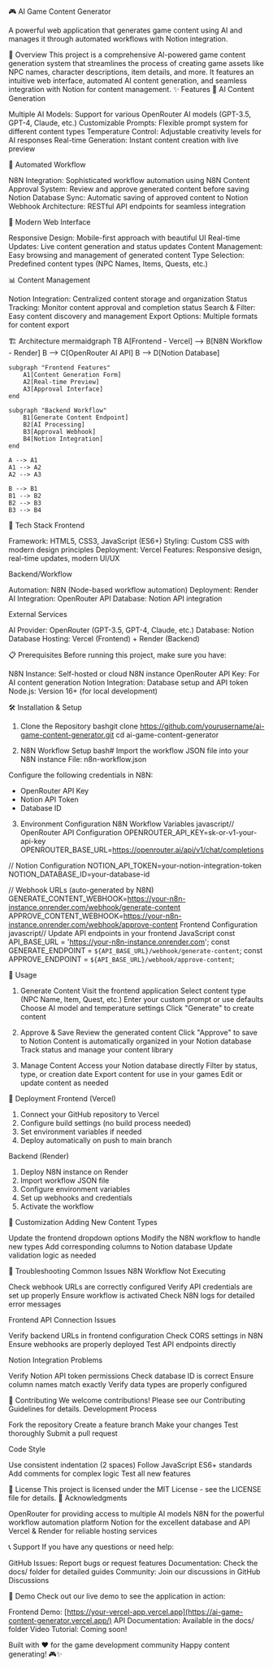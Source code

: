 🎮 AI Game Content Generator

A powerful web application that generates game content using AI and manages it through automated workflows with Notion integration.

🌟 Overview
This project is a comprehensive AI-powered game content generation system that streamlines the process of creating game assets like NPC names, character descriptions, item details, and more. It features an intuitive web interface, automated AI content generation, and seamless integration with Notion for content management.
✨ Features
🤖 AI Content Generation

Multiple AI Models: Support for various OpenRouter AI models (GPT-3.5, GPT-4, Claude, etc.)
Customizable Prompts: Flexible prompt system for different content types
Temperature Control: Adjustable creativity levels for AI responses
Real-time Generation: Instant content creation with live preview

🔄 Automated Workflow

N8N Integration: Sophisticated workflow automation using N8N
Content Approval System: Review and approve generated content before saving
Notion Database Sync: Automatic saving of approved content to Notion
Webhook Architecture: RESTful API endpoints for seamless integration

🎨 Modern Web Interface

Responsive Design: Mobile-first approach with beautiful UI
Real-time Updates: Live content generation and status updates
Content Management: Easy browsing and management of generated content
Type Selection: Predefined content types (NPC Names, Items, Quests, etc.)

📊 Content Management

Notion Integration: Centralized content storage and organization
Status Tracking: Monitor content approval and completion status
Search & Filter: Easy content discovery and management
Export Options: Multiple formats for content export

🏗️ Architecture
mermaidgraph TB
    A[Frontend - Vercel] --> B[N8N Workflow - Render]
    B --> C[OpenRouter AI API]
    B --> D[Notion Database]
    
    subgraph "Frontend Features"
        A1[Content Generation Form]
        A2[Real-time Preview]
        A3[Approval Interface]
    end
    
    subgraph "Backend Workflow"
        B1[Generate Content Endpoint]
        B2[AI Processing]
        B3[Approval Webhook]
        B4[Notion Integration]
    end
    
    A --> A1
    A1 --> A2
    A2 --> A3
    
    B --> B1
    B1 --> B2
    B2 --> B3
    B3 --> B4
🚀 Tech Stack
Frontend

Framework: HTML5, CSS3, JavaScript (ES6+)
Styling: Custom CSS with modern design principles
Deployment: Vercel
Features: Responsive design, real-time updates, modern UI/UX

Backend/Workflow

Automation: N8N (Node-based workflow automation)
Deployment: Render
AI Integration: OpenRouter API
Database: Notion API integration

External Services

AI Provider: OpenRouter (GPT-3.5, GPT-4, Claude, etc.)
Database: Notion Database
Hosting: Vercel (Frontend) + Render (Backend)

📋 Prerequisites
Before running this project, make sure you have:

N8N Instance: Self-hosted or cloud N8N instance
OpenRouter API Key: For AI content generation
Notion Integration: Database setup and API token
Node.js: Version 16+ (for local development)

🛠️ Installation & Setup

1. Clone the Repository
bashgit clone https://github.com/yourusername/ai-game-content-generator.git
cd ai-game-content-generator

2. N8N Workflow Setup
bash# Import the workflow JSON file into your N8N instance
File: n8n-workflow.json

Configure the following credentials in N8N:
- OpenRouter API Key
- Notion API Token
- Database ID

3. Environment Configuration
N8N Workflow Variables
javascript// OpenRouter API Configuration
OPENROUTER_API_KEY=sk-or-v1-your-api-key
OPENROUTER_BASE_URL=https://openrouter.ai/api/v1/chat/completions

// Notion Configuration
NOTION_API_TOKEN=your-notion-integration-token
NOTION_DATABASE_ID=your-database-id

// Webhook URLs (auto-generated by N8N)
GENERATE_CONTENT_WEBHOOK=https://your-n8n-instance.onrender.com/webhook/generate-content
APPROVE_CONTENT_WEBHOOK=https://your-n8n-instance.onrender.com/webhook/approve-content
Frontend Configuration
javascript// Update API endpoints in your frontend JavaScript
const API_BASE_URL = 'https://your-n8n-instance.onrender.com';
const GENERATE_ENDPOINT = `${API_BASE_URL}/webhook/generate-content`;
const APPROVE_ENDPOINT = `${API_BASE_URL}/webhook/approve-content`;


🎯 Usage

1. Generate Content
Visit the frontend application
Select content type (NPC Name, Item, Quest, etc.)
Enter your custom prompt or use defaults
Choose AI model and temperature settings
Click "Generate" to create content

2. Approve & Save
Review the generated content
Click "Approve" to save to Notion
Content is automatically organized in your Notion database
Track status and manage your content library

3. Manage Content
Access your Notion database directly
Filter by status, type, or creation date
Export content for use in your games
Edit or update content as needed

🚀 Deployment
Frontend (Vercel)

1. Connect your GitHub repository to Vercel
2. Configure build settings (no build process needed)
3. Set environment variables if needed
4. Deploy automatically on push to main branch

Backend (Render)

1. Deploy N8N instance on Render
2. Import workflow JSON file
3. Configure environment variables
4. Set up webhooks and credentials
5. Activate the workflow

🎨 Customization
Adding New Content Types

Update the frontend dropdown options
Modify the N8N workflow to handle new types
Add corresponding columns to Notion database
Update validation logic as needed

🐛 Troubleshooting
Common Issues
N8N Workflow Not Executing

Check webhook URLs are correctly configured
Verify API credentials are set up properly
Ensure workflow is activated
Check N8N logs for detailed error messages

Frontend API Connection Issues

Verify backend URLs in frontend configuration
Check CORS settings in N8N
Ensure webhooks are properly deployed
Test API endpoints directly

Notion Integration Problems

Verify Notion API token permissions
Check database ID is correct
Ensure column names match exactly
Verify data types are properly configured

🤝 Contributing
We welcome contributions! Please see our Contributing Guidelines for details.
Development Process

Fork the repository
Create a feature branch
Make your changes
Test thoroughly
Submit a pull request

Code Style

Use consistent indentation (2 spaces)
Follow JavaScript ES6+ standards
Add comments for complex logic
Test all new features

📄 License
This project is licensed under the MIT License - see the LICENSE file for details.
🙏 Acknowledgments

OpenRouter for providing access to multiple AI models
N8N for the powerful workflow automation platform
Notion for the excellent database and API
Vercel & Render for reliable hosting services

📞 Support
If you have any questions or need help:

GitHub Issues: Report bugs or request features
Documentation: Check the docs/ folder for detailed guides
Community: Join our discussions in GitHub Discussions

🎉 Demo
Check out our live demo to see the application in action:

Frontend Demo: [https://your-vercel-app.vercel.app](https://ai-game-content-generator.vercel.app/)
API Documentation: Available in the docs/ folder
Video Tutorial: Coming soon!


Built with ❤️ for the game development community
Happy content generating! 🎮✨
